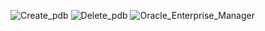 ![Create_pdb](https://github.com/user-attachments/assets/e8153c14-9cd6-4802-9d86-3d1570a2a85d)
![Delete_pdb](https://github.com/user-attachments/assets/6241b1f7-447d-4ba3-a22e-4c386e0214fb)
![Oracle_Enterprise_Manager](https://github.com/user-attachments/assets/5c5debd7-7fa1-489e-b60f-afcf801d7c64)
